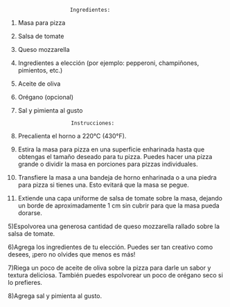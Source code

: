                        Ingredientes:
                        
1) Masa para pizza
2) Salsa de tomate
3) Queso mozzarella
4) Ingredientes a elección (por ejemplo: pepperoni, champiñones, pimientos, etc.)
5) Aceite de oliva
6) Orégano (opcional)
7) Sal y pimienta al gusto

                        Instrucciones:

1) Precalienta el horno a 220°C (430°F).

2) Estira la masa para pizza en una superficie enharinada hasta que obtengas el tamaño deseado para tu pizza. Puedes hacer
una pizza grande o dividir la masa en porciones para pizzas individuales.

3) Transfiere la masa a una bandeja de horno enharinada o a una piedra para pizza si tienes una. Esto evitará que la masa 
se pegue.

4) Extiende una capa uniforme de salsa de tomate sobre la masa, dejando un borde de aproximadamente 1 cm sin cubrir para 
que la masa pueda dorarse.

5)Espolvorea una generosa cantidad de queso mozzarella rallado sobre la salsa de tomate.

6)Agrega los ingredientes de tu elección. Puedes ser tan creativo como desees, ¡pero no olvides que menos es más!

7)Riega un poco de aceite de oliva sobre la pizza para darle un sabor y textura deliciosa. También puedes espolvorear un poco de orégano seco si lo prefieres.

8)Agrega sal y pimienta al gusto.
